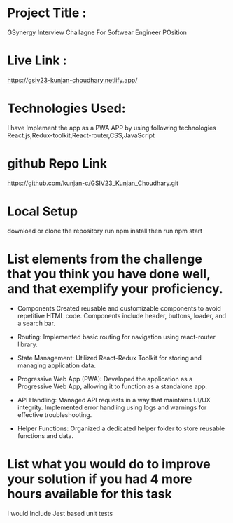 # Project Title :

GSynergy Interview Challagne For Softwear Engineer POsition

# Live Link :

https://gsiv23-kunjan-choudhary.netlify.app/


# Technologies Used:

I have Implement the app as a PWA APP by using following technologies React.js,Redux-toolkit,React-router,CSS,JavaScript


# github Repo Link
https://github.com/kunjan-c/GSIV23_Kunjan_Choudhary.git


# Local Setup
download or clone the repository
run npm install
then run npm start



# List elements from the challenge that you think you have done well, and that exemplify your proficiency. 

* Components
Created reusable and customizable components to avoid repetitive HTML code.
Components include header, buttons, loader, and a search bar.

* Routing:
Implemented basic routing for navigation using react-router library.

* State Management:
Utilized React-Redux Toolkit for storing and managing application data.

* Progressive Web App (PWA):
Developed the application as a Progressive Web App, allowing it to function as a standalone app.

* API Handling:
Managed API requests in a way that maintains UI/UX integrity.
Implemented error handling using logs and warnings for effective troubleshooting.

* Helper Functions:
Organized a dedicated helper folder to store reusable functions and data.





# List what you would do to improve your solution if you had 4 more hours available for this task
I would Include Jest based unit tests